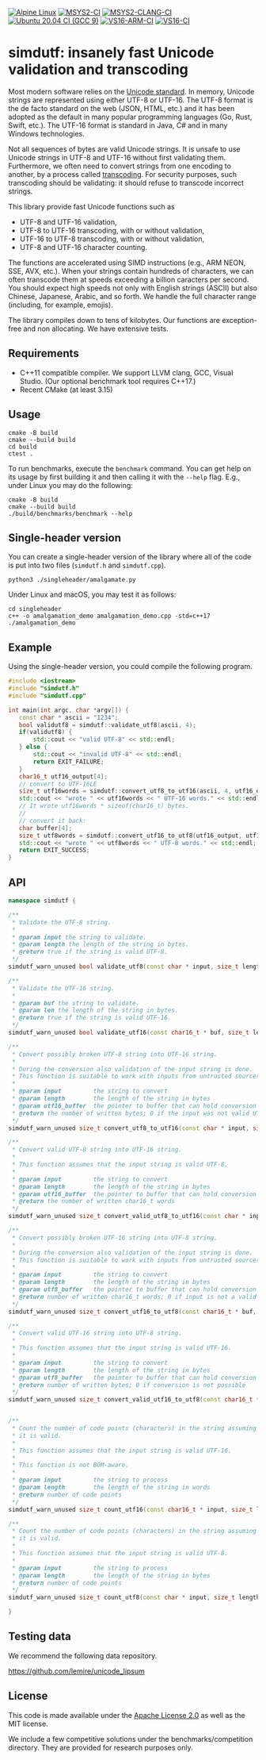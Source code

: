 [![Alpine Linux](https://github.com/lemire/simdutf/actions/workflows/alpine.yml/badge.svg)](https://github.com/lemire/simdutf/actions/workflows/alpine.yml)
[![MSYS2-CI](https://github.com/lemire/simdutf/actions/workflows/msys2.yml/badge.svg)](https://github.com/lemire/simdutf/actions/workflows/msys2.yml)
[![MSYS2-CLANG-CI](https://github.com/lemire/simdutf/actions/workflows/msys2-clang.yml/badge.svg)](https://github.com/lemire/simdutf/actions/workflows/msys2-clang.yml)
[![Ubuntu 20.04 CI (GCC 9)](https://github.com/lemire/simdutf/actions/workflows/ubuntu20sani.yml/badge.svg)](https://github.com/lemire/simdutf/actions/workflows/ubuntu20sani.yml)
[![VS16-ARM-CI](https://github.com/lemire/simdutf/actions/workflows/vs16-arm-ci.yml/badge.svg)](https://github.com/lemire/simdutf/actions/workflows/vs16-arm-ci.yml)
[![VS16-CI](https://github.com/lemire/simdutf/actions/workflows/vs16-ci.yml/badge.svg)](https://github.com/lemire/simdutf/actions/workflows/vs16-ci.yml)

simdutf: insanely fast Unicode validation and transcoding
===============================================

Most modern software relies on the [Unicode standard](https://en.wikipedia.org/wiki/Unicode). In memory, Unicode strings are represented using either
UTF-8 or UTF-16. The UTF-8 format is the de facto standard on the web (JSON, HTML, etc.) and it has been adopted as the default in many popular
programming languages (Go, Rust, Swift, etc.). The UTF-16 format is standard in Java, C# and in many Windows technologies.

Not all sequences of bytes are valid Unicode strings. It is unsafe to use Unicode strings in UTF-8 and UTF-16 without first validating them. Furthermore, we often need to convert strings from one encoding to another, by a process called [transcoding](https://en.wikipedia.org/wiki/Transcoding). For security purposes, such transcoding should be validating: it should refuse to transcode incorrect strings.

This library provide fast Unicode functions such as

- UTF-8 and UTF-16 validation,
- UTF-8 to UTF-16 transcoding, with or without validation,
- UTF-16 to UTF-8 transcoding, with or without validation,
- UTF-8 and UTF-16 character counting.

The functions are accelerated using SIMD instructions (e.g., ARM NEON, SSE, AVX, etc.). When your strings contain hundreds of characters, we can often transcode them at speeds exceeding a billion caracters per second. You should expect high speeds not only with English strings (ASCII) but also Chinese, Japanese, Arabic, and so forth. We handle the full character range (including, for example, emojis).

The library compiles down to tens of kilobytes. Our functions are exception-free and non allocating. We have extensive tests.

Requirements
-------

- C++11 compatible compiler. We support LLVM clang, GCC, Visual Studio. (Our optional benchmark tool requires C++17.)
- Recent CMake (at least 3.15)

Usage
-------

```
cmake -B build
cmake --build build
cd build
ctest .
```

To run benchmarks, execute the `benchmark` command. You can get help on its
usage by first building it and then calling it with the `--help` flag.
E.g., under Linux you may do the following:

```
cmake -B build
cmake --build build
./build/benchmarks/benchmark --help
```

Single-header version
----------------------

You can create a single-header version of the library where
all of the code is put into two files (`simdutf.h` and `simdutf.cpp`).

```
python3 ./singleheader/amalgamate.py
```

Under Linux and macOS, you may test it as follows:

```
cd singleheader
c++ -o amalgamation_demo amalgamation_demo.cpp -std=c++17
./amalgamation_demo
```

Example
---------

Using the single-header version, you could compile the following program.

```C++
#include <iostream>
#include "simdutf.h"
#include "simdutf.cpp"

int main(int argc, char *argv[]) {
   const char * ascii = "1234";
   bool validutf8 = simdutf::validate_utf8(ascii, 4);
   if(validutf8) {
       std::cout << "valid UTF-8" << std::endl;
   } else {
       std::cout << "invalid UTF-8" << std::endl;
       return EXIT_FAILURE;
   }
   char16_t utf16_output[4];
   // convert to UTF-16LE
   size_t utf16words = simdutf::convert_utf8_to_utf16(ascii, 4, utf16_output);
   std::cout << "wrote " << utf16words << " UTF-16 words." << std::endl;
   // It wrote utf16words * sizeof(char16_t) bytes.
   //
   // convert it back:
   char buffer[4];
   size_t utf8words = simdutf::convert_utf16_to_utf8(utf16_output, utf16words, buffer);
   std::cout << "wrote " << utf8words << " UTF-8 words." << std::endl;
   return EXIT_SUCCESS;
}
```

API
-----

```C++
namespace simdutf {

/**
 * Validate the UTF-8 string.
 *
 * @param input the string to validate.
 * @param length the length of the string in bytes.
 * @return true if the string is valid UTF-8.
 */
simdutf_warn_unused bool validate_utf8(const char * input, size_t length) noexcept;

/**
 * Validate the UTF-16 string.
 *
 * @param buf the string to validate.
 * @param len the length of the string in bytes.
 * @return true if the string is valid UTF-16.
 */
simdutf_warn_unused bool validate_utf16(const char16_t * buf, size_t len) noexcept;

/**
 * Convert possibly broken UTF-8 string into UTF-16 string.
 *
 * During the conversion also validation of the input string is done.
 * This function is suitable to work with inputs from untrusted sources.
 *
 * @param input         the string to convert
 * @param length        the length of the string in bytes
 * @param utf16_buffer  the pointer to buffer that can hold conversion result
 * @return the number of written bytes; 0 if the input was not valid UTF-8 string
 */
simdutf_warn_unused size_t convert_utf8_to_utf16(const char * input, size_t length, char16_t* utf16_output) noexcept;

/**
 * Convert valid UTF-8 string into UTF-16 string.
 *
 * This function assumes that the input string is valid UTF-8.
 *
 * @param input         the string to convert
 * @param length        the length of the string in bytes
 * @param utf16_buffer  the pointer to buffer that can hold conversion result
 * @return the number of written char16_t words
 */
simdutf_warn_unused size_t convert_valid_utf8_to_utf16(const char * input, size_t length, char16_t* utf16_buffer) noexcept;

/**
 * Convert possibly broken UTF-16 string into UTF-8 string.
 *
 * During the conversion also validation of the input string is done.
 * This function is suitable to work with inputs from untrusted sources.
 *
 * @param input         the string to convert
 * @param length        the length of the string in bytes
 * @param utf8_buffer   the pointer to buffer that can hold conversion result
 * @return number of written char16_t words; 0 if input is not a valid UTF-16 string
 */
simdutf_warn_unused size_t convert_utf16_to_utf8(const char16_t * buf, size_t len, char* utf8_buffer) noexcept;

/**
 * Convert valid UTF-16 string into UTF-8 string.
 *
 * This function assumes that the input string is valid UTF-16.
 *
 * @param input         the string to convert
 * @param length        the length of the string in bytes
 * @param utf8_buffer   the pointer to buffer that can hold conversion result
 * @return number of written bytes; 0 if conversion is not possible
 */
simdutf_warn_unused size_t convert_valid_utf16_to_utf8(const char16_t * buf, size_t len, char* utf8_buffer) noexcept;


/**
 * Count the number of code points (characters) in the string assuming that
 * it is valid.
 *
 * This function assumes that the input string is valid UTF-16.
 *
 * This function is not BOM-aware.
 *
 * @param input         the string to process
 * @param length        the length of the string in words
 * @return number of code points
 */
simdutf_warn_unused size_t count_utf16(const char16_t * input, size_t length) noexcept;

/**
 * Count the number of code points (characters) in the string assuming that
 * it is valid.
 *
 * This function assumes that the input string is valid UTF-8.
 *
 * @param input         the string to process
 * @param length        the length of the string in bytes
 * @return number of code points
 */
simdutf_warn_unused size_t count_utf8(const char * input, size_t length) noexcept;

}
```

Testing data
------------

We recommend the following data repository.

https://github.com/lemire/unicode_lipsum

License
-------

This code is made available under the [Apache License 2.0](https://www.apache.org/licenses/LICENSE-2.0.html) as well as the MIT license.

We include a few competitive solutions under the benchmarks/competition directory. They are provided for
research purposes only.
